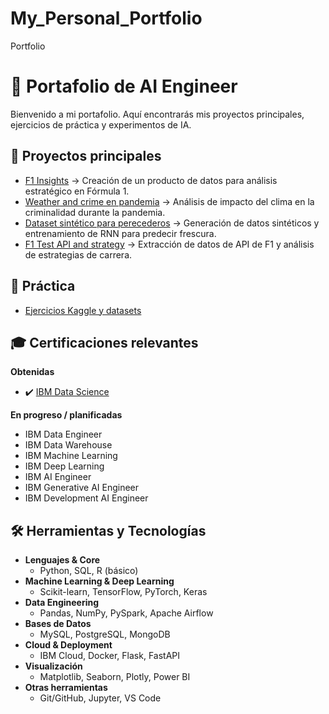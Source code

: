 # My_Personal_Portfolio
Portfolio
# 🚀 Portafolio de AI Engineer

Bienvenido a mi portafolio. Aquí encontrarás mis proyectos principales, ejercicios de práctica y experimentos de IA.

## 📌 Proyectos principales
- [F1 Insights](https://github.com/ManuelCartin/F1_Project_Data_engineering) → Creación de un producto de datos para análisis estratégico en Fórmula 1.
- [Weather and crime en pandemia](https://github.com/ManuelCartin/Proyect_Crime_Meteo) → Análisis de impacto del clima en la criminalidad durante la pandemia.
- [Dataset sintético para perecederos](https://github.com/ManuelCartin/Perishable_RNN_Project) → Generación de datos sintéticos y entrenamiento de RNN para predecir frescura.
- [F1 Test API and strategy](https://github.com/ManuelCartin/f1-merged-analysis-2022-2024_and_analsys) → Extracción de datos de API de F1 y análisis de estrategias de carrera.

## 🧪 Práctica
- [Ejercicios Kaggle y datasets](https://github.com/ManuelCartin/Data_Practice)
  
## 🎓 Certificaciones relevantes

**Obtenidas**
- ✔️ [IBM Data Science](https://www.credly.com/org/ibm/badge/ibm-data-science-professional-certificate-v3)

**En progreso / planificadas**
- IBM Data Engineer
- IBM Data Warehouse
- IBM Machine Learning
- IBM Deep Learning
- IBM AI Engineer
- IBM Generative AI Engineer
- IBM Development AI Engineer

  
## 🛠️ Herramientas y Tecnologías

- **Lenguajes & Core**
  - Python, SQL, R (básico)
- **Machine Learning & Deep Learning**
  - Scikit-learn, TensorFlow, PyTorch, Keras
- **Data Engineering**
  - Pandas, NumPy, PySpark, Apache Airflow
- **Bases de Datos**
  - MySQL, PostgreSQL, MongoDB
- **Cloud & Deployment**
  - IBM Cloud, Docker, Flask, FastAPI
- **Visualización**
  - Matplotlib, Seaborn, Plotly, Power BI
- **Otras herramientas**
  - Git/GitHub, Jupyter, VS Code
